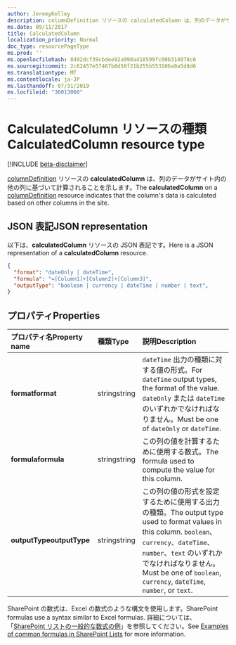 ```yaml
---
author: JeremyKelley
description: columnDefinition リソースの calculatedColumn は、列のデータがサイト内の他の列に基づいて計算されることを示します。
ms.date: 09/11/2017
title: CalculatedColumn
localization_priority: Normal
doc_type: resourcePageType
ms.prod: ''
ms.openlocfilehash: 8492dcf39cbdee92a998a418599fc00b314078c6
ms.sourcegitcommit: 2c62457e57467b8d50f21b255b553106a9a5d8d6
ms.translationtype: MT
ms.contentlocale: ja-JP
ms.lasthandoff: 07/31/2019
ms.locfileid: "36013060"
---
```

# <a name="calculatedcolumn-resource-type"></a><span data-ttu-id="bd585-103">CalculatedColumn リソースの種類</span><span class="sxs-lookup"><span data-stu-id="bd585-103">CalculatedColumn resource type</span></span>

[!INCLUDE [beta-disclaimer](../../includes/beta-disclaimer.md)]

<span data-ttu-id="bd585-104">[columnDefinition](columndefinition.md) リソースの **calculatedColumn** は、列のデータがサイト内の他の列に基づいて計算されることを示します。</span><span class="sxs-lookup"><span data-stu-id="bd585-104">The **calculatedColumn** on a [columnDefinition](columndefinition.md) resource indicates that the column's data is calculated based on other columns in the site.</span></span>

## <a name="json-representation"></a><span data-ttu-id="bd585-105">JSON 表記</span><span class="sxs-lookup"><span data-stu-id="bd585-105">JSON representation</span></span>

<span data-ttu-id="bd585-106">以下は、**calculatedColumn** リソースの JSON 表記です。</span><span class="sxs-lookup"><span data-stu-id="bd585-106">Here is a JSON representation of a **calculatedColumn** resource.</span></span>
<!-- { "blockType": "resource", "@odata.type": "microsoft.graph.calculatedColumn" } -->

```json
{
  "format": "dateOnly | dateTime",
  "formula": "=[Column1]+[Column2]+[Column3]",
  "outputType": "boolean | currency | dateTime | number | text",
}
```

## <a name="properties"></a><span data-ttu-id="bd585-107">プロパティ</span><span class="sxs-lookup"><span data-stu-id="bd585-107">Properties</span></span>

| <span data-ttu-id="bd585-108">プロパティ名</span><span class="sxs-lookup"><span data-stu-id="bd585-108">Property name</span></span>  | <span data-ttu-id="bd585-109">種類</span><span class="sxs-lookup"><span data-stu-id="bd585-109">Type</span></span>    | <span data-ttu-id="bd585-110">説明</span><span class="sxs-lookup"><span data-stu-id="bd585-110">Description</span></span>
|:---------------|:--------|:--------------------------------------------------
| <span data-ttu-id="bd585-111">**format**</span><span class="sxs-lookup"><span data-stu-id="bd585-111">**format**</span></span>     | <span data-ttu-id="bd585-112">string</span><span class="sxs-lookup"><span data-stu-id="bd585-112">string</span></span>  | <span data-ttu-id="bd585-113">`dateTime` 出力の種類に対する値の形式。</span><span class="sxs-lookup"><span data-stu-id="bd585-113">For `dateTime` output types, the format of the value.</span></span> <span data-ttu-id="bd585-114">`dateOnly` または `dateTime` のいずれかでなければなりません。</span><span class="sxs-lookup"><span data-stu-id="bd585-114">Must be one of `dateOnly` or `dateTime`.</span></span>
| <span data-ttu-id="bd585-115">**formula**</span><span class="sxs-lookup"><span data-stu-id="bd585-115">**formula**</span></span>    | <span data-ttu-id="bd585-116">string</span><span class="sxs-lookup"><span data-stu-id="bd585-116">string</span></span>  | <span data-ttu-id="bd585-117">この列の値を計算するために使用する数式。</span><span class="sxs-lookup"><span data-stu-id="bd585-117">The formula used to compute the value for this column.</span></span>
| <span data-ttu-id="bd585-118">**outputType**</span><span class="sxs-lookup"><span data-stu-id="bd585-118">**outputType**</span></span> | <span data-ttu-id="bd585-119">string</span><span class="sxs-lookup"><span data-stu-id="bd585-119">string</span></span>  | <span data-ttu-id="bd585-120">この列の値の形式を設定するために使用する出力の種類。</span><span class="sxs-lookup"><span data-stu-id="bd585-120">The output type used to format values in this column.</span></span> <span data-ttu-id="bd585-121">`boolean`、`currency`、`dateTime`、`number`、`text` のいずれかでなければなりません。</span><span class="sxs-lookup"><span data-stu-id="bd585-121">Must be one of `boolean`, `currency`, `dateTime`, `number`, or `text`.</span></span>

<span data-ttu-id="bd585-122">SharePoint の数式は、Excel の数式のような構文を使用します。</span><span class="sxs-lookup"><span data-stu-id="bd585-122">SharePoint formulas use a syntax similar to Excel formulas.</span></span>
<span data-ttu-id="bd585-123">詳細については、「[SharePoint リストの一般的な数式の例][SPFormulas]」を参照してください。</span><span class="sxs-lookup"><span data-stu-id="bd585-123">See [Examples of common formulas in SharePoint Lists][SPFormulas] for more information.</span></span>

[SPFormulas]: https://support.office.com/en-us/article/Examples-of-common-formulas-in-SharePoint-Lists-d81f5f21-2b4e-45ce-b170-bf7ebf6988b3

<!--
{
  "type": "#page.annotation",
  "description": "",
  "keywords": "",
  "section": "documentation",
  "tocPath": "Resources/CalculatedColumn",
  "suppressions": []
}
-->

